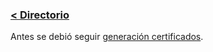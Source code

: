 ### [< Directorio](../directorio.md)

Antes se debió seguir [generación certificados](./1-generacion-certificados).

